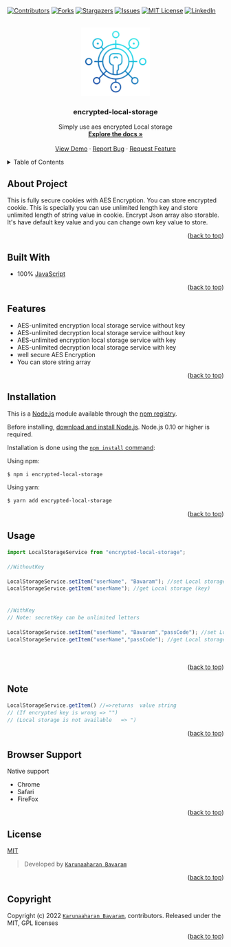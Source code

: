 <div id="top"></div>

[![Contributors][contributors-shield]][contributors-url]
[![Forks][forks-shield]][forks-url]
[![Stargazers][stars-shield]][stars-url]
[![Issues][issues-shield]][issues-url]
[![MIT License][license-shield]][license-url]
[![LinkedIn][linkedin-shield]][linkedin-url]

<br />

<!-- PROJECT LOGO -->
<div align="center">
  <a href="https://github.com/kbram/encrypted-local-storage">
    <img src="https://github.com/kbram/files/blob/main/encryption-icon.png" alt="Logo" width="160" height="160">
  </a>

  <h3 align="center">encrypted-local-storage</h3>

  <p align="center">
    Simply use aes encrypted Local storage
    <br />
    <a href="https://github.com/kbram/encrypted-local-storage"><strong>Explore the docs »</strong></a>
    <br />
    <br />
    <a href="https://github.com/kbram/encrypted-local-storage">View Demo</a>
    ·
    <a href="https://github.com/kbram/encrypted-local-storage/issues">Report Bug</a>
    ·
    <a href="https://github.com/kbram/encrypted-local-storage/issues">Request Feature</a>
  </p>
</div>


<!-- TABLE OF CONTENTS -->
<details>
  <summary>Table of Contents</summary>
  <ol>
   <li><a href="#about-project">About Project</a></li>
   <li><a href="#built-With">Built With</a></li>
   <li><a href="#features">Features</a></li>
   <li><a href="#installation">Installation</a></li>
    <li><a href="#usage">Usages</a></li>
    <li><a href="#note">Note</a></li>
    <li><a href="#browser-support">Browser Support</a></li>
    <li><a href="#license">License</a></li>
  </ol>
</details>

<!-- PROJECT FEATHERS -->
## About Project

This is fully secure cookies with AES Encryption. You can store encrypted cookie. This is specially you can use unlimited length key and store unlimited length of string value in cookie. Encrypt Json array also storable. It's have default key value and you can change own key value to store.

<p align="right">(<a href="#top">back to top</a>)</p>

## Built With

* 100% [JavaScript](https://www.javascript.com/)


<p align="right">(<a href="#top">back to top</a>)</p>

## Features

  * AES-unlimited encryption local storage service without key
  * AES-unlimited decryption local storage service without key
  * AES-unlimited encryption local storage service  with key
  * AES-unlimited decryption local storage service  with key
  * well secure AES Encryption
  * You can store string array


<p align="right">(<a href="#top">back to top</a>)</p>

## Installation

This is a [Node.js](https://nodejs.org/en/) module available through the
[npm registry](https://www.npmjs.com/).

Before installing, [download and install Node.js](https://nodejs.org/en/download/).
Node.js 0.10 or higher is required.

Installation is done using the
[`npm install` command](https://docs.npmjs.com/getting-started/installing-npm-packages-locally):

Using npm:

```bash
$ npm i encrypted-local-storage
```

Using yarn:

```bash
$ yarn add encrypted-local-storage
```

<p align="right">(<a href="#top">back to top</a>)</p>


## Usage

```js
import LocalStorageService from "encrypted-local-storage";

//WithoutKey

LocalStorageService.setItem("userName", "Bavaram"); //set Local storage  (key,value)
LocalStorageService.getItem("userName"); //get Local storage (key)


//WithKey
// Note: secretKey can be unlimited letters

LocalStorageService.setItem("userName", "Bavaram","passCode"); //set Local storage  (key,value,encrypt_key)
LocalStorageService.getItem("userName","passCode"); //get Local storage (key,encrypt_key)

 
```

<p align="right">(<a href="#top">back to top</a>)</p>

## Note
```js
LocalStorageService.getItem() //=>returns  value string
// (If encrypted key is wrong => "")
// (Local storage is not available   => ")

```
<p align="right">(<a href="#top">back to top</a>)</p>

## Browser Support

Native support

- Chrome
- Safari
- FireFox

<p align="right">(<a href="#top">back to top</a>)</p>


## License

  [MIT](LICENSE)


>
> Developed by [`Karunaaharan Bavaram`](https://www.bavaram.info)

<p align="right">(<a href="#top">back to top</a>)</p>

## Copyright

Copyright (c) 2022 [`Karunaaharan Bavaram`](https://www.bavaram.info), contributors. Released under the MIT, GPL licenses

<p align="right">(<a href="#top">back to top</a>)</p>

[contributors-shield]: https://img.shields.io/github/contributors/kbram/encrypted-local-storage.svg?style=for-the-badge
[contributors-url]: https://github.com/kbram/encrypted-local-storage/graphs/contributors
[forks-shield]: https://img.shields.io/github/forks/kbram/encrypted-local-storage.svg?style=for-the-badge
[forks-url]: https://github.com/kbram/encrypted-local-storage/network/members
[stars-shield]: https://img.shields.io/github/stars/kbram/encrypted-local-storage.svg?style=for-the-badge
[stars-url]: https://github.com/kbram/encrypted-local-storage/stargazers
[issues-shield]: https://img.shields.io/github/issues/kbram/encrypted-local-storage.svg?style=for-the-badge
[issues-url]: https://github.com/kbram/encrypted-local-storage/issues
[license-shield]: https://img.shields.io/github/license/kbram/encrypted-local-storage.svg?style=for-the-badge
[license-url]: https://github.com/kbram/encrypted-local-storage/blob/master/LICENSE
[linkedin-shield]: https://img.shields.io/badge/-LinkedIn-black.svg?style=for-the-badge&logo=linkedin&colorB=555
[linkedin-url]: https://www.linkedin.com/in/bavaram
